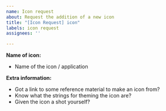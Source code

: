 ```yaml
---
name: Icon request
about: Request the addition of a new icon
title: "[Icon Request] icon"
labels: icon request
assignees: ''

---
```


**Name of icon:**
 - Name of the icon / application

**Extra information:**
 - Got a link to some reference material to make an icon from?
 - Know what the strings for theming the icon are?
 - Given the icon a shot yourself?
